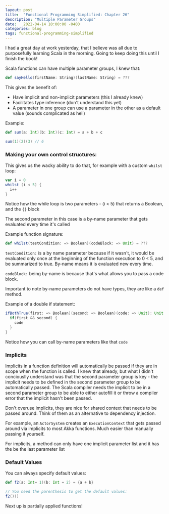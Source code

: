 ```yaml
---
layout: post
title:  "Functional Programming Simplified: Chapter 26"
description: "Multiple Parameter Groups"
date:   2022-04-14 10:00:00 -0400
categories: blog
tags: functional-programming-simplified
---
```


I had a great day at work yesterday, that I believe was all due to purposefully learning Scala in the morning.  Going to keep doing this until I finish the book!

Scala functions can have multiple parameter groups, I knew that:
```scala
def sayHello(firstName: String)(lastName: String) = ???
```

This gives the benefit of:
* Have implicit and non-implicit parameters (this I already knew)
* Facilitates type inference (don't understand this yet)
* A parameter in one group can use a parameter in the other as a default value (sounds complicated as hell)

Example:
```scala
def sum(a: Int)(b: Int)(c: Int) = a + b + c

sum(1)(2)(3) // 6
```

### Making your own control structures:
This gives us the wacky ability to do that, for example with a custom `whilst` loop:
```scala
var i = 0
whilst (i < 5) {
  i++
}
```

Notice how the while loop is two parameters - (i < 5) that returns a Boolean, and the `{}` block

The second parameter in this case is a by-name parameter that gets evaluated every time it's called

Example function signature:
```scala
def whilst(testCondition: => Boolean)(codeBlock: => Unit) = ???
```

`testCondition:` is a by name parameter because if it wasn't, it would be evaluated only once at the beginning of the function execution to 0 < 5, and be summarized to true.  By-name means it is evaluated new every time.

`codeBlock:` being by-name is because that's what allows you to pass a code block.

Important to note by-name parameters do not have types, they are like a `def` method.

Example of a double if statement:
```scala
ifBothTrue(first: => Boolean)(second: => Boolean)(code: => Unit): Unit = {
  if(first && second) {
    code
  }
}
```

Notice how you can call by-name parameters like that `code`


### Implicits
Implicits in a function definition will automatically be passed if they are in scope when the function is called.  I knew that already, but what I didn't conciouslly understand was that the second parameter group is key - the implicit needs to be defined in the second parameter group to be automatically passed.  The Scala compiler needs the implicit to be in a second parameter group to be able to either autofill it or throw a compiler error that the implicit hasn't been passed.

Don't overuse implicits, they are nice for shared context that needs to be passed around.  Think of them as an alternative to dependency injection.

For example, an `ActorSystem` creates an `ExecutionContext` that gets passed around via implicits to most Akka functions.  Much easier than manually passing it yourself.

For implicits, a method can only have one implicit parameter list and it has the be the last parameter list

### Default Values

You can always specify default values:
```scala
def f2(a: Int= 1)(b: Int = 2) = {a + b}

// You need the parenthesis to get the default values:
f2()()
```

Next up is partially applied functions!

